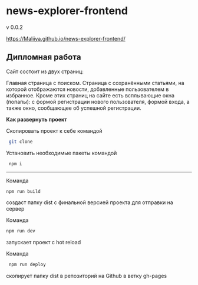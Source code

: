 # news-explorer-frontend

v 0.0.2

https://Maliiya.github.io/news-explorer-frontend/

## Дипломная работа

Сайт состоит из двух страниц:

Главная страница с поиском.
Страница с сохранёнными статьями, на которой отображаются новости, добавленные пользователем в избранное.
Кроме этих страниц на сайте есть всплывающие окна (попапы):
с формой регистрации нового пользователя, формой входа, а также окно, сообщающее об успешной регистрации.

**Как развернуть проект**

Скопировать проект к себе командой <br />

```bash
 git clone
```

Установить необходимые пакеты командой <br />

```bash
 npm i
```

---

Команда <br />

```bash
npm run build
```

создаст папку dist с финальной версией проекта для отправки на сервер<br />

Команда <br />

```bash
npm run dev
```

запускает проект с hot reload <br />

Команда <br />

```bash
 npm run deploy
```

скопирует папку dist в репозиторий на Github в ветку gh-pages
